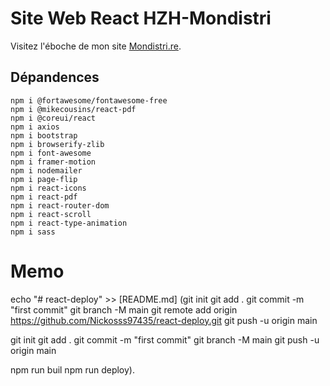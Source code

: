 # Site Web React HZH-Mondistri
Visitez l'éboche de mon site [Mondistri.re](https://nickosss97435.github.io/react-deploy/).


## Dépandences

    npm i @fortawesome/fontawesome-free
    npm i @mikecousins/react-pdf
    npm i @coreui/react
    npm i axios
    npm i bootstrap
    npm i browserify-zlib
    npm i font-awesome
    npm i framer-motion
    npm i nodemailer
    npm i page-flip
    npm i react-icons
    npm i react-pdf
    npm i react-router-dom
    npm i react-scroll
    npm i react-type-animation
    npm i sass

# Memo

echo "# react-deploy" >> [README.md]
(git init
git add .
git commit -m "first commit"
git branch -M main
git remote add origin https://github.com/Nickosss97435/react-deploy.git
git push -u origin main

git init
git add .
git commit -m "first commit"
git branch -M main
git push -u origin main 

npm run buil
npm run deploy).
